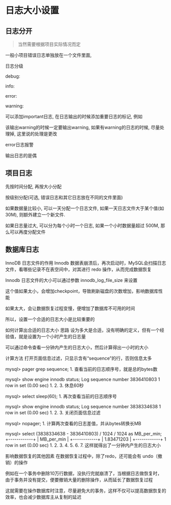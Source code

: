 # 日志大小设置

## 日志分开

> 当然需要根据项目实际情况而定

一般小项目错误日志单独放在一个文件里面, 




日志分级


debug:


info:


error:


warning:



可以添加important日志, 在日志输出的时候添加重要日志的标记, 例如





该输出warning的时候一定要输出warning, 如果有warning的日志的时候, 尽量处理掉, 这里说的处理是更改

error日志报警





输出日志的是偶



## 项目日志


先按时间分配, 再按大小分配

按级别分配(可选, 错误日志和其它日志放在不同的文件里面)

如果数据量比较小, 可以一天分配一个日志文件, 如果一天日志文件大于某个值(如30M), 则额外建立一个新文件.

如果日志量过大, 可以分为每个小时一个日志, 如果一个小时数据量超过 500M, 那么可以再度分配文件





## 数据库日志


InnoDB 日志文件的作用
Innodb 数据表崩溃后，再次启动时，MySQL会扫描日志文件，看哪些记录不在表空间中，对其进行 redo 操作，从而完成数据恢复

Innodb 日志文件的大小可以通过参数 innodb_log_file_size 来设置

这个值如果太小，会增加checkpoint，导致刷新磁盘的次数增加，影响数据库性能

如果太大，会让数据恢复过程变慢，便增加了数据库不可用的时间

所以，设置一个合适的日志大小是比较重要的

如何计算出合适的日志大小
思路
设为多大是合适，没有明确的定义，但有一个经验值，就是设置为一个小时产生的日志量

可以通过命令查看一分钟内产生的日志大小，然后计算得出一小时的大小

计算方法
打开页面信息过滤，只显示含有“sequence”的行，否则信息太多

mysql> pager grep sequence;
1.
查看当前的日志顺序号，就是总的bytes数

mysql> show engine innodb status;
Log sequence number 3836410803
1 row in set (0.00 sec)
1.
2.
3.
休息60秒

mysql> select sleep(60);
1.
再次查看当前的日志顺序号

mysql> show engine innodb status;
Log sequence number 3838334638
1 row in set (0.00 sec)
1.
2.
3.
关闭页面信息过滤

mysql> nopager;
1.
计算两次查看的日志差值，并从bytes转换长MB

mysql> select (3838334638 - 3836410803) / 1024 / 1024 as MB_per_min;
+------------+
| MB_per_min |
+------------+
| 1.83471203 |
+------------+
1 row in set (0.00 sec)
1.
2.
3.
4.
5.
6.
7.
这样就得出了一分钟内产生的日志大小

影响数据恢复的其他因素
在数据恢复过程中，除了redo，还可能会有 undo（撤销）的操作

例如在一个事务中删除10万行数据，没执行完就崩溃了，当根据日志做恢复时，由于事务并没有提交，便要撤销大量的删除操作，从而延长了数据恢复过程

这就需要在操作数据库时注意，尽量避免大的事务，这样不仅可以提高数据恢复的效率，也会减少数据库主从复制的延迟